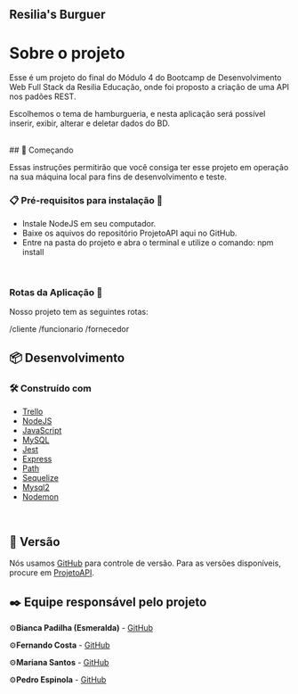 
## Resilia's Burguer

# Sobre o projeto

Esse é um projeto do final do Módulo 4 do Bootcamp de Desenvolvimento Web Full Stack da Resilia Educação, onde foi proposto a criação de uma API nos padões REST.

Escolhemos o tema de hamburgueria, e nesta aplicação será possível inserir, exibir, alterar e deletar dados do BD.

<br>
## 🚀 Começando

Essas instruções permitirão que você consiga ter esse projeto em operação na sua máquina local para fins de desenvolvimento e teste.
<br>

### 📋 Pré-requisitos para instalação 🔧

* Instale NodeJS em seu computador.
* Baixe os aquivos do repositório ProjetoAPI aqui no GitHub.
* Entre na pasta do projeto e abra o terminal e utilize o comando: npm install

<br>

### Rotas da Aplicação 🔧
Nosso projeto tem as seguintes rotas:

/cliente
/funcionario
/fornecedor


## 📦 Desenvolvimento

### 🛠️ Construído com

* [Trello](https://trello.com/)
* [NodeJS](https://nodejs.org/pt-br/docs/)
* [JavaScript](https://developer.mozilla.org/pt-BR/docs/Web/JavaScript)
* [MySQL](https://dev.mysql.com/doc/)
* [Jest](https://jestjs.io/pt-BR/)
* [Express](https://expressjs.com/pt-br/)
* [Path](https://nodejs.org/api/path.html)
* [Sequelize](https://sequelize.org/)
* [Mysql2](https://www.mysql.com/)
* [Nodemon](https://www.npmjs.com/package/nodemon)

<br>


## 📌 Versão

Nós usamos [GitHub](https://github.com/) para controle de versão. Para as versões disponíveis, procure em [ProjetoAPI](https://github.com/Padilha27/ProjetoAPI.git).
<br>



## ✒️ Equipe responsável pelo projeto

⚙️**Bianca Padilha (Esmeralda)** - [GitHub](https://github.com/Padilha27) 

⚙️**Fernando Costa** - [GitHub](https://github.com/fernando-ctz) 

⚙️**Mariana Santos** - [GitHub](https://github.com/mmcrisx) 

⚙️**Pedro Espinola** - [GitHub](https://github.com/PedroEspinola) 

